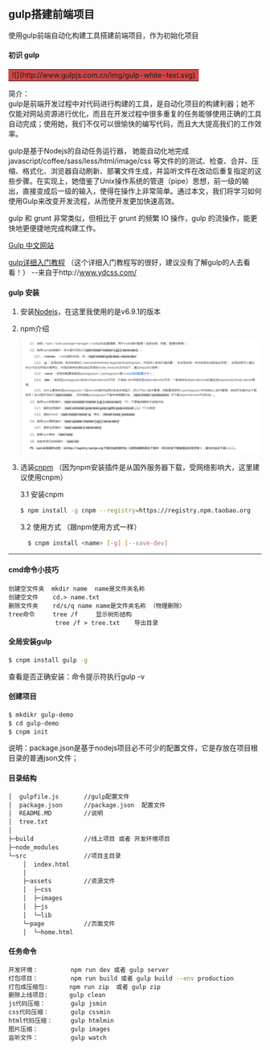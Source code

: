## gulp搭建前端项目

使用gulp前端自动化构建工具搭建前端项目，作为初始化项目

#### 初识 gulp

<table><tr><td bgcolor=#cf4646>
    ![](http://www.gulpjs.com.cn/img/gulp-white-text.svg)
</td></tr></table>

简介：<br />
 gulp是前端开发过程中对代码进行构建的工具，是自动化项目的构建利器；她不仅能对网站资源进行优化，而且在开发过程中很多重复的任务能够使用正确的工具自动完成；使用她，我们不仅可以很愉快的编写代码，而且大大提高我们的工作效率。

<!--more-->
  gulp是基于Nodejs的自动任务运行器， 她能自动化地完成 javascript/coffee/sass/less/html/image/css 等文件的的测试、检查、合并、压缩、格式化、浏览器自动刷新、部署文件生成，并监听文件在改动后重复指定的这些步骤。在实现上，她借鉴了Unix操作系统的管道（pipe）思想，前一级的输出，直接变成后一级的输入，使得在操作上非常简单。通过本文，我们将学习如何使用Gulp来改变开发流程，从而使开发更加快速高效。

  gulp 和 grunt 非常类似，但相比于 grunt 的频繁 IO 操作，gulp 的流操作，能更快地更便捷地完成构建工作。

 [Gulp 中文网站](http://www.gulpjs.com.cn/)

 [gulp详细入门教程](http://www.ydcss.com/archives/18) （这个详细入门教程写的很好，建议没有了解gulp的人去看看！） --来自于http://www.ydcss.com/


#### gulp 安装

1. 安装[Nodejs](https://nodejs.org/en/)，在这里我使用的是v6.9.1的版本

2. npm介绍

   ![img](img/02.png)  


3. 选装[cnpm](http://npm.taobao.org) （因为npm安装插件是从国外服务器下载，受网络影响大，这里建议使用cnpm）

   3.1 安装cnpm
   ```bash
   $ npm install -g cnpm --registry=https://registry.npm.taobao.org
   ```

   3.2 使用方式 （跟npm使用方式一样）
   ```bash
     $ cnpm install <name> [-g] [--save-dev]
   ```

- - -

#### cmd命令小技巧

```
创建空文件夹  mkdir name  name是文件夹名称
创建空文件    cd.> name.txt
删除文件夹    rd/s/q name name是文件夹名称 （物理删除）
tree命令     tree /f     显示树形结构
             tree /f > tree.txt    导出目录
```

#### 全局安装gulp
  ```bash
  $ cnpm install gulp -g
  ```
  查看是否正确安装：命令提示符执行gulp -v

#### 创建项目

```bash
$ mkdikr gulp-demo
$ cd gulp-demo
$ cnpm init
```
说明：package.json是基于nodejs项目必不可少的配置文件，它是存放在项目根目录的普通json文件；


#### 目录结构
```bash
│  gulpfile.js       //gulp配置文件
│  package.json      //package.json  配置文件
│  README.MD         //说明
│  tree.txt
│  
├─build              //线上项目 或者 开发环境项目            
├─node_modules 
└─src                //项目主目录
    │  index.html
    │  
    ├─assets         //资源文件  
    │  ├─css
    │  ├─images
    │  ├─js
    │  └─lib
    └─page           //页面文件
    │  └─home.html
```


#### 任务命令
```bash
开发环境：         npm run dev 或者 gulp server
打包项目：         npm run build 或者 gulp build --env production
打包成压缩包:      npm run zip  或者 gulp zip
删除上线项目:      gulp clean
js代码压缩：       gulp jsmin
css代码压缩：      gulp cssmin
html代码压缩：     gulp htmlmin
图片压缩：         gulp images
监听文件：         gulp watch
```
